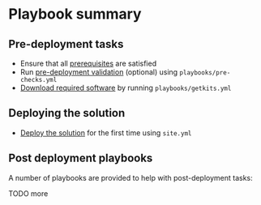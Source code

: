 # Playbook summary


## Pre-deployment tasks

- Ensure that all [prerequisites](prerequisites) are satisfied
- Run [pre-deployment validation](pre-deployment-validation) (optional) using `playbooks/pre-checks.yml`
- [Download required software](download-kits) by running `playbooks/getkits.yml`

## Deploying the solution

- [Deploy the solution](initial-deployment) for the first time using `site.yml`


## Post deployment playbooks
A number of playbooks are provided to help with post-deployment tasks:

TODO more

<!-- TODO Post deployment playbooks -->
